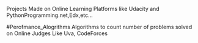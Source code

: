 Projects Made on Online Learning Platforms like Udacity and PythonProgramming.net,Edx,etc...

#Perofmance_Alogrithms 
Algorithms to count number of problems solved on Online Judges Like Uva, CodeForces 
